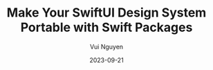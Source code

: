 ---
slug: "/talks/swift-connection/september-2023/vui-nguyen-make-your-swiftui-design-system-portable-with-swift-packages"
date: 2023-09-21
title: "Make Your SwiftUI Design System Portable with Swift Packages"
author: "Vui Nguyen"
video: g1BB64RGm5g
thumbnail: https:/async-assets.s3.eu-west-3.amazonaws.com/thumbnails/g1BB64RGm5g.jpg
slides: 
tags: []
year: 2023
conference: swift-connection
edition: september-2023
transcript:  
allow_ads: false
---